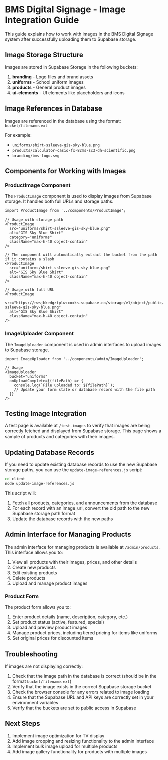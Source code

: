 # BMS Digital Signage - Image Integration Guide

This guide explains how to work with images in the BMS Digital Signage system after successfully uploading them to Supabase storage.

## Image Storage Structure

Images are stored in Supabase Storage in the following buckets:

1. **branding** - Logo files and brand assets
2. **uniforms** - School uniform images
3. **products** - General product images
4. **ui-elements** - UI elements like placeholders and icons

## Image References in Database

Images are referenced in the database using the format: `bucket/filename.ext`

For example:
- `uniforms/shirt-ssleeve-gis-sky-blue.png`
- `products/calculator-casio-fx-82ms-sc3-dh-scientific.png`
- `branding/bms-logo.svg`

## Components for Working with Images

### ProductImage Component

The `ProductImage` component is used to display images from Supabase storage. It handles both full URLs and storage paths.

```tsx
import ProductImage from '../components/ProductImage';

// Usage with storage path
<ProductImage 
  src="uniforms/shirt-ssleeve-gis-sky-blue.png" 
  alt="GIS Sky Blue Shirt"
  category="uniforms"
  className="max-h-40 object-contain"
/>

// The component will automatically extract the bucket from the path if it contains a slash
<ProductImage 
  src="uniforms/shirt-ssleeve-gis-sky-blue.png" 
  alt="GIS Sky Blue Shirt"
  className="max-h-40 object-contain"
/>

// Usage with full URL
<ProductImage 
  src="https://rwsjbkedgztplwzxoxks.supabase.co/storage/v1/object/public/uniforms/shirt-ssleeve-gis-sky-blue.png" 
  alt="GIS Sky Blue Shirt"
  className="max-h-40 object-contain"
/>
```

### ImageUploader Component

The `ImageUploader` component is used in admin interfaces to upload images to Supabase storage.

```tsx
import ImageUploader from '../components/admin/ImageUploader';

// Usage
<ImageUploader
  bucket="uniforms"
  onUploadComplete={(filePath) => {
    console.log(`File uploaded to: ${filePath}`);
    // Update your form state or database record with the file path
  }}
/>
```

## Testing Image Integration

A test page is available at `/test-images` to verify that images are being correctly fetched and displayed from Supabase storage. This page shows a sample of products and categories with their images.

## Updating Database Records

If you need to update existing database records to use the new Supabase storage paths, you can use the `update-image-references.js` script:

```bash
cd client
node update-image-references.js
```

This script will:

1. Fetch all products, categories, and announcements from the database
2. For each record with an image_url, convert the old path to the new Supabase storage path format
3. Update the database records with the new paths

## Admin Interface for Managing Products

The admin interface for managing products is available at `/admin/products`. This interface allows you to:

1. View all products with their images, prices, and other details
2. Create new products
3. Edit existing products
4. Delete products
5. Upload and manage product images

### Product Form

The product form allows you to:

1. Enter product details (name, description, category, etc.)
2. Set product status (active, featured, special)
3. Upload and preview product images
4. Manage product prices, including tiered pricing for items like uniforms
5. Set original prices for discounted items

## Troubleshooting

If images are not displaying correctly:

1. Check that the image path in the database is correct (should be in the format `bucket/filename.ext`)
2. Verify that the image exists in the correct Supabase storage bucket
3. Check the browser console for any errors related to image loading
4. Ensure that the Supabase URL and API keys are correctly set in your environment variables
5. Verify that the buckets are set to public access in Supabase

## Next Steps

1. Implement image optimization for TV display
2. Add image cropping and resizing functionality to the admin interface
3. Implement bulk image upload for multiple products
4. Add image gallery functionality for products with multiple images